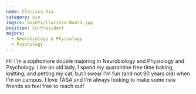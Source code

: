 ```yaml
---
name: Clarissa Xia
category: bio
imgsrc: assets/Clarissa-Board.jpg
position: Co-President
majors:
  - Neurobiology & Physiology
  - Psychology
---
```

Hi! I'm a sophomore double majoring in Neurobiology and Physiology and Psychology. Like an old lady, I spend my quarantine free time baking, knitting, and petting my cat, but I swear I'm fun (and not 90 years old) when I'm on campus. I love TASA and I'm always looking to make some new friends so feel free to reach out!
